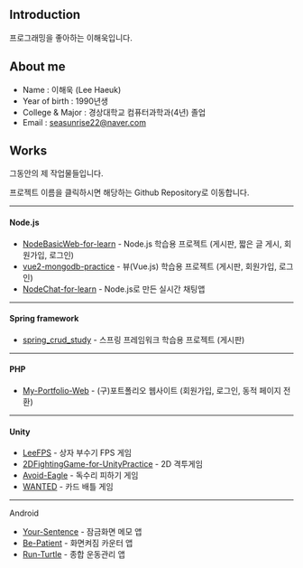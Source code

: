 ## Introduction
프로그래밍을 좋아하는 이해욱입니다.
## About me
- Name : 이해욱 (Lee Haeuk)
- Year of birth : 1990년생
- College & Major : 경상대학교 컴퓨터과학과(4년) 졸업 
- Email : seasunrise22@naver.com
## Works
그동안의 제 작업물들입니다.

프로젝트 이름을 클릭하시면 해당하는 Github Repository로 이동합니다. 
***
#### Node.js
* [NodeBasicWeb-for-learn](https://github.com/seasunrise22/NodeBasicWeb-for-learn) - Node.js 학습용 프로젝트 (게시판, 짧은 글 게시, 회원가입, 로그인)
* [vue2-mongodb-practice](https://github.com/seasunrise22/vue2-mongodb-practice) - 뷰(Vue.js) 학습용 프로젝트 (게시판, 회원가입, 로그인)
* [NodeChat-for-learn](https://github.com/seasunrise22/NodeChat-for-learn) - Node.js로 만든 실시간 채팅앱
***
#### Spring framework
* [spring_crud_study](https://github.com/seasunrise22/spring_crud_study) - 스프링 프레임워크 학습용 프로젝트 (게시판)
***
#### PHP
* [My-Portfolio-Web](https://github.com/seasunrise22/My-Portfolio-Web) - (구)포트폴리오 웹사이트 (회원가입, 로그인, 동적 페이지 전환)
***
#### Unity
* [LeeFPS](https://github.com/seasunrise22/LeeFPS) - 상자 부수기 FPS 게임
* [2DFightingGame-for-UnityPractice](https://github.com/seasunrise22/2DFightingGame-for-UnityPractice) - 2D 격투게임
* [Avoid-Eagle](https://github.com/seasunrise22/Avoid-Eagle) - 독수리 피하기 게임
* [WANTED](https://github.com/seasunrise22/WANTED) - 카드 배틀 게임
***
Android
* [Your-Sentence](https://github.com/seasunrise22/Your-Sentence) - 잠금화면 메모 앱
* [Be-Patient](https://github.com/seasunrise22/Be-Patient) - 화면켜짐 카운터 앱
* [Run-Turtle](https://github.com/seasunrise22/android-RunTurtle) - 종합 운동관리 앱
